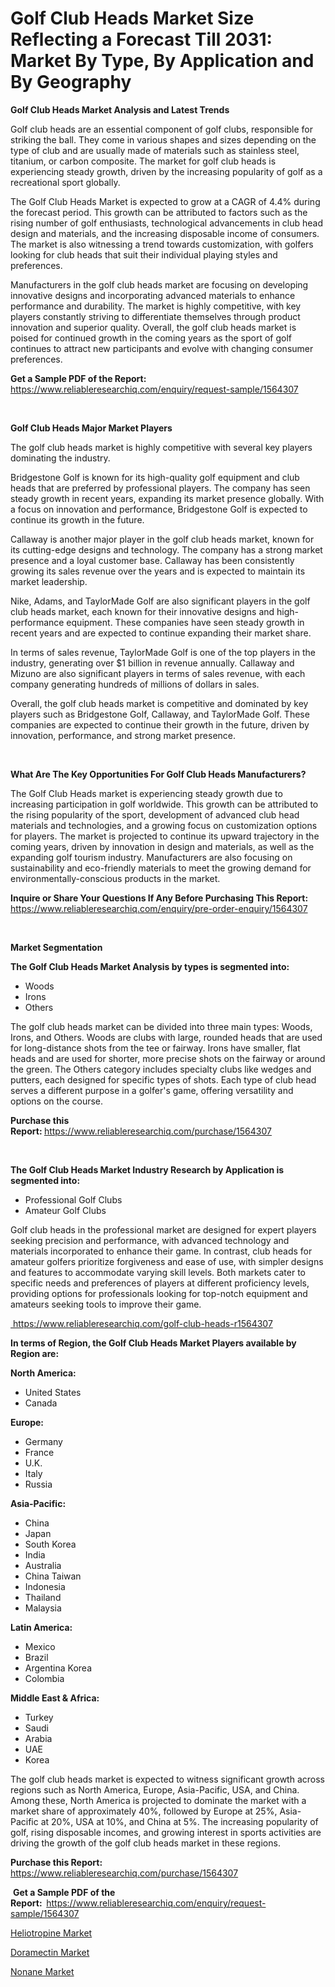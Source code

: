 <p><h1>Golf Club Heads Market Size Reflecting a Forecast Till 2031: Market By Type, By Application and By Geography</h1></p><p><strong>Golf Club Heads Market Analysis and Latest Trends</strong></p>
<p><p>Golf club heads are an essential component of golf clubs, responsible for striking the ball. They come in various shapes and sizes depending on the type of club and are usually made of materials such as stainless steel, titanium, or carbon composite. The market for golf club heads is experiencing steady growth, driven by the increasing popularity of golf as a recreational sport globally.</p><p>The Golf Club Heads Market is expected to grow at a CAGR of 4.4% during the forecast period. This growth can be attributed to factors such as the rising number of golf enthusiasts, technological advancements in club head design and materials, and the increasing disposable income of consumers. The market is also witnessing a trend towards customization, with golfers looking for club heads that suit their individual playing styles and preferences.</p><p>Manufacturers in the golf club heads market are focusing on developing innovative designs and incorporating advanced materials to enhance performance and durability. The market is highly competitive, with key players constantly striving to differentiate themselves through product innovation and superior quality. Overall, the golf club heads market is poised for continued growth in the coming years as the sport of golf continues to attract new participants and evolve with changing consumer preferences.</p></p>
<p><strong>Get a Sample PDF of the Report:&nbsp;</strong> <a href="https://www.reliableresearchiq.com/enquiry/request-sample/1564307">https://www.reliableresearchiq.com/enquiry/request-sample/1564307</a></p>
<p>&nbsp;</p>
<p><strong>Golf Club Heads Major Market Players</strong></p>
<p><p>The golf club heads market is highly competitive with several key players dominating the industry. </p><p>Bridgestone Golf is known for its high-quality golf equipment and club heads that are preferred by professional players. The company has seen steady growth in recent years, expanding its market presence globally. With a focus on innovation and performance, Bridgestone Golf is expected to continue its growth in the future.</p><p>Callaway is another major player in the golf club heads market, known for its cutting-edge designs and technology. The company has a strong market presence and a loyal customer base. Callaway has been consistently growing its sales revenue over the years and is expected to maintain its market leadership.</p><p>Nike, Adams, and TaylorMade Golf are also significant players in the golf club heads market, each known for their innovative designs and high-performance equipment. These companies have seen steady growth in recent years and are expected to continue expanding their market share.</p><p>In terms of sales revenue, TaylorMade Golf is one of the top players in the industry, generating over $1 billion in revenue annually. Callaway and Mizuno are also significant players in terms of sales revenue, with each company generating hundreds of millions of dollars in sales.</p><p>Overall, the golf club heads market is competitive and dominated by key players such as Bridgestone Golf, Callaway, and TaylorMade Golf. These companies are expected to continue their growth in the future, driven by innovation, performance, and strong market presence.</p></p>
<p>&nbsp;</p>
<p><strong>What Are The Key Opportunities For Golf Club Heads Manufacturers?</strong></p>
<p><p>The Golf Club Heads market is experiencing steady growth due to increasing participation in golf worldwide. This growth can be attributed to the rising popularity of the sport, development of advanced club head materials and technologies, and a growing focus on customization options for players. The market is projected to continue its upward trajectory in the coming years, driven by innovation in design and materials, as well as the expanding golf tourism industry. Manufacturers are also focusing on sustainability and eco-friendly materials to meet the growing demand for environmentally-conscious products in the market.</p></p>
<p><strong>Inquire or Share Your Questions If Any Before Purchasing This Report:</strong> <a href="https://www.reliableresearchiq.com/enquiry/pre-order-enquiry/1564307">https://www.reliableresearchiq.com/enquiry/pre-order-enquiry/1564307</a></p>
<p>&nbsp;</p>
<p><strong>Market Segmentation</strong></p>
<p><strong>The Golf Club Heads Market Analysis by types is segmented into:</strong></p>
<p><ul><li>Woods</li><li>Irons</li><li>Others</li></ul></p>
<p><p>The golf club heads market can be divided into three main types: Woods, Irons, and Others. Woods are clubs with large, rounded heads that are used for long-distance shots from the tee or fairway. Irons have smaller, flat heads and are used for shorter, more precise shots on the fairway or around the green. The Others category includes specialty clubs like wedges and putters, each designed for specific types of shots. Each type of club head serves a different purpose in a golfer's game, offering versatility and options on the course.</p></p>
<p><strong>Purchase this Report:&nbsp;</strong><a href="https://www.reliableresearchiq.com/purchase/1564307">https://www.reliableresearchiq.com/purchase/1564307</a></p>
<p>&nbsp;</p>
<p><strong>The Golf Club Heads Market Industry Research by Application is segmented into:</strong></p>
<p><ul><li>Professional Golf Clubs</li><li>Amateur Golf Clubs</li></ul></p>
<p><p>Golf club heads in the professional market are designed for expert players seeking precision and performance, with advanced technology and materials incorporated to enhance their game. In contrast, club heads for amateur golfers prioritize forgiveness and ease of use, with simpler designs and features to accommodate varying skill levels. Both markets cater to specific needs and preferences of players at different proficiency levels, providing options for professionals looking for top-notch equipment and amateurs seeking tools to improve their game.</p></p>
<p><a href="https://www.reliableresearchiq.com/golf-club-heads-r1564307">&nbsp;https://www.reliableresearchiq.com/golf-club-heads-r1564307</a></p>
<p><strong>In terms of Region, the Golf Club Heads Market Players available by Region are:</strong></p>
<p>
    <p> <strong> North America: </strong>
        <ul>
            <li>United States</li>
            <li>Canada</li>
        </ul>
        </p> 
    <p> <strong> Europe: </strong>
        <ul>
            <li>Germany</li>
            <li>France</li>
            <li>U.K.</li>
            <li>Italy</li>
            <li>Russia</li>
        </ul>
        </p> 
    <p> <strong> Asia-Pacific: </strong>
        <ul>
            <li>China</li>
            <li>Japan</li>
            <li>South Korea</li>
            <li>India</li>
            <li>Australia</li>
            <li>China Taiwan</li>
            <li>Indonesia</li>
            <li>Thailand</li>
            <li>Malaysia</li>
        </ul>
        </p> 
    <p> <strong> Latin America: </strong>
        <ul>
            <li>Mexico</li>
            <li>Brazil</li>
            <li>Argentina Korea</li>
            <li>Colombia</li>
        </ul>
        </p> 
    <p> <strong> Middle East & Africa: </strong>
        <ul>
            <li>Turkey</li>
            <li>Saudi</li>
            <li>Arabia</li>
            <li>UAE</li>
            <li>Korea</li>
        </ul>
    </p>
    </p>
<p><p>The golf club heads market is expected to witness significant growth across regions such as North America, Europe, Asia-Pacific, USA, and China. Among these, North America is projected to dominate the market with a market share of approximately 40%, followed by Europe at 25%, Asia-Pacific at 20%, USA at 10%, and China at 5%. The increasing popularity of golf, rising disposable incomes, and growing interest in sports activities are driving the growth of the golf club heads market in these regions.</p></p>
<p><strong>Purchase this Report: </strong><a href="https://www.reliableresearchiq.com/purchase/1564307">https://www.reliableresearchiq.com/purchase/1564307</a></p>
<p>&nbsp;<strong>Get a Sample PDF of the Report:&nbsp;&nbsp;</strong><a href="https://www.reliableresearchiq.com/enquiry/request-sample/1564307">https://www.reliableresearchiq.com/enquiry/request-sample/1564307</a></p>
<p><strong></strong></p>
<p><p><a href="https://medium.com/@cukilcantik89/global-heliotropine-market-analysis-trends-forecasts-and-growth-opportunities-2024-2031-in-39244f934102">Heliotropine Market</a></p><p><a href="https://medium.com/@teguhbavarian07_99894/doramectin-market-size-market-segmentation-market-trends-and-growth-analysis-forecast-till-2031-0869ec5eb909">Doramectin Market</a></p><p><a href="https://medium.com/@fredyyunianto_89084/nonane-market-size-is-growing-at-cagr-of-11-and-this-report-covers-analysis-by-type-application-df9dbae344bf">Nonane Market</a></p></p>